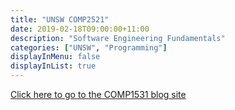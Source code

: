 ```yaml
---
title: "UNSW COMP2521"
date: 2019-02-18T09:00:00+11:00
description: "Software Engineering Fundamentals"
categories: ["UNSW", "Programming"]
displayInMenu: false
displayInList: true
---
```


[Click here to go to the COMP1531 blog site](//featherbear.github.io/UNSW-COMP1531/)